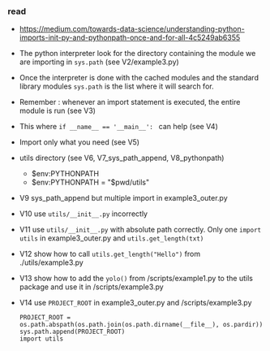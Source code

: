 ### read 

* https://medium.com/towards-data-science/understanding-python-imports-init-py-and-pythonpath-once-and-for-all-4c5249ab6355


* The python interpreter look for the directory containing the module we are importing in ```sys.path``` (see V2/example3.py)
* Once the interpreter is done with the cached modules and the standard library modules ```sys.path``` is the list where it will search for.
* Remember : whenever an import statement is executed, the entire module is run (see V3)
* This where ```if __name__ == '__main__': ``` can help (see V4) 
* Import only what you need (see V5)
* utils directory (see V6, V7_sys_path_append, V8_pythonpath)
  * $env:PYTHONPATH
  * $env:PYTHONPATH = "$pwd/utils"
* V9 sys_path_append but multiple import in example3_outer.py
* V10 use ```utils/__init__.py``` incorrectly
* V11 use ```utils/__init__.py``` with absolute path correctly. Only one ```import utils``` in example3_outer.py and ```utils.get_length(txt)```
* V12 show how to call ```utils.get_length("Hello")``` from ./utils/example3.py
* V13 show how to add the ```yolo()``` from /scripts/example1.py to the utils package and use it in /scripts/example3.py
* V14 use ```PROJECT_ROOT``` in example3_outer.py and /scripts/example3.py
  ```
  PROJECT_ROOT = os.path.abspath(os.path.join(os.path.dirname(__file__), os.pardir))
  sys.path.append(PROJECT_ROOT)
  import utils
  ```
  



